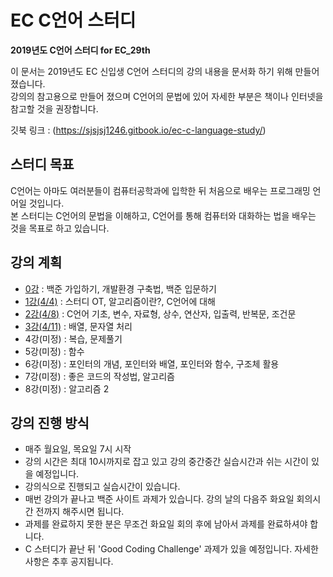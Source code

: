 # EC C언어 스터디

**2019년도 C언어 스터디 for EC_29th**

이 문서는 2019년도 EC 신입생 C언어 스터디의 강의 내용을 문서화 하기 위해 만들어 졌습니다.  
강의의 참고용으로 만들어 졌으며 C언어의 문법에 있어 자세한 부분은 책이나 인터넷을 참고할 것을 권장합니다.

깃북 링크 : (https://sjsjsj1246.gitbook.io/ec-c-language-study/)

## 스터디 목표

C언어는 아마도 여러분들이 컴퓨터공학과에 입학한 뒤 처음으로 배우는 프로그래밍 언어일 것입니다.  
본 스터디는 C언어의 문법을 이해하고, C언어를 통해 컴퓨터와 대화하는 법을 배우는 것을 목표로 하고 있습니다.

## 강의 계획

* [0강](/lesson_0.md)      : 백준 가입하기, 개발환경 구축법, 백준 입문하기
* [1강(4/4)](/lesson_1.md) : 스터디 OT, 알고리즘이란?, C언어에 대해
* [2강(4/8)](/lesson_2.md) : C언어 기초, 변수, 자료형, 상수, 연산자, 입출력, 반복문, 조건문
* [3강(4/11)](lesson_3.md) : 배열, 문자열 처리
* 4강(미정) : 복습, 문제풀기
* 5강(미정) : 함수
* 6강(미정) : 포인터의 개념, 포인터와 배열, 포인터와 함수, 구조체 활용
* 7강(미정) : 좋은 코드의 작성법, 알고리즘
* 8강(미정) : 알고리즘 2

## 강의 진행 방식

* 매주 월요일, 목요일 7시 시작
* 강의 시간은 최대 10시까지로 잡고 있고 강의 중간중간 실습시간과 쉬는 시간이 있을 예정입니다.
* 강의식으로 진행되고 실습시간이 있습니다.
* 매번 강의가 끝나고 백준 사이트 과제가 있습니다. 강의 날의 다음주 화요일 회의시간 전까지 해주시면 됩니다.
* 과제를 완료하지 못한 분은 무조건 화요일 회의 후에 남아서 과제를 완료하셔야 합니다.
* C 스터디가 끝난 뒤 'Good Coding Challenge' 과제가 있을 예정입니다. 자세한 사항은 추후 공지됩니다.
